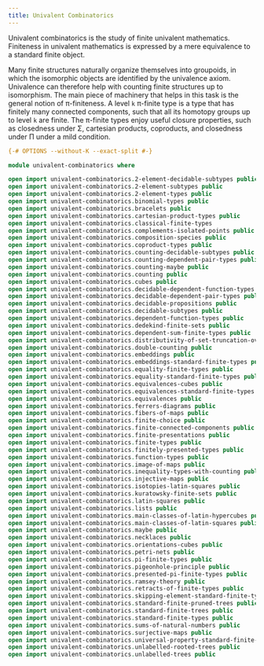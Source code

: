 ```yaml
---
title: Univalent Combinatorics
---
```


Univalent combinatorics is the study of finite univalent mathematics. Finiteness in univalent mathematics is expressed by a mere equivalence to a standard finite object.

Many finite structures naturally organize themselves into groupoids, in which the isomorphic objects are identified by the univalence axiom. Univalence can therefore help with counting finite structures up to isomorphism. The main piece of machinery that helps in this task is the general notion of π-finiteness. A level `k` π-finite type is a type that has finitely many connected components, such that all its homotopy groups up to level `k` are finite. The π-finite types enjoy useful closure properties, such as closedness under Σ, cartesian products, coproducts, and closedness under Π under a mild condition.

```agda
{-# OPTIONS --without-K --exact-split #-}

module univalent-combinatorics where

open import univalent-combinatorics.2-element-decidable-subtypes public
open import univalent-combinatorics.2-element-subtypes public
open import univalent-combinatorics.2-element-types public
open import univalent-combinatorics.binomial-types public
open import univalent-combinatorics.bracelets public
open import univalent-combinatorics.cartesian-product-types public
open import univalent-combinatorics.classical-finite-types
open import univalent-combinatorics.complements-isolated-points public
open import univalent-combinatorics.composition-species public
open import univalent-combinatorics.coproduct-types public
open import univalent-combinatorics.counting-decidable-subtypes public
open import univalent-combinatorics.counting-dependent-pair-types public
open import univalent-combinatorics.counting-maybe public
open import univalent-combinatorics.counting public
open import univalent-combinatorics.cubes public
open import univalent-combinatorics.decidable-dependent-function-types public
open import univalent-combinatorics.decidable-dependent-pair-types public
open import univalent-combinatorics.decidable-propositions public
open import univalent-combinatorics.decidable-subtypes public
open import univalent-combinatorics.dependent-function-types public
open import univalent-combinatorics.dedekind-finite-sets public
open import univalent-combinatorics.dependent-sum-finite-types public
open import univalent-combinatorics.distributivity-of-set-truncation-over-finite-products public
open import univalent-combinatorics.double-counting public
open import univalent-combinatorics.embeddings public
open import univalent-combinatorics.embeddings-standard-finite-types public
open import univalent-combinatorics.equality-finite-types public
open import univalent-combinatorics.equality-standard-finite-types public
open import univalent-combinatorics.equivalences-cubes public
open import univalent-combinatorics.equivalences-standard-finite-types public
open import univalent-combinatorics.equivalences public
open import univalent-combinatorics.ferrers-diagrams public
open import univalent-combinatorics.fibers-of-maps public
open import univalent-combinatorics.finite-choice public
open import univalent-combinatorics.finite-connected-components public
open import univalent-combinatorics.finite-presentations public
open import univalent-combinatorics.finite-types public
open import univalent-combinatorics.finitely-presented-types public
open import univalent-combinatorics.function-types public
open import univalent-combinatorics.image-of-maps public
open import univalent-combinatorics.inequality-types-with-counting public
open import univalent-combinatorics.injective-maps public
open import univalent-combinatorics.isotopies-latin-squares public
open import univalent-combinatorics.kuratowsky-finite-sets public
open import univalent-combinatorics.latin-squares public
open import univalent-combinatorics.lists public
open import univalent-combinatorics.main-classes-of-latin-hypercubes public
open import univalent-combinatorics.main-classes-of-latin-squares public
open import univalent-combinatorics.maybe public
open import univalent-combinatorics.necklaces public
open import univalent-combinatorics.orientations-cubes public
open import univalent-combinatorics.petri-nets public
open import univalent-combinatorics.pi-finite-types public
open import univalent-combinatorics.pigeonhole-principle public
open import univalent-combinatorics.presented-pi-finite-types public
open import univalent-combinatorics.ramsey-theory public
open import univalent-combinatorics.retracts-of-finite-types public
open import univalent-combinatorics.skipping-element-standard-finite-types public
open import univalent-combinatorics.standard-finite-pruned-trees public
open import univalent-combinatorics.standard-finite-trees public
open import univalent-combinatorics.standard-finite-types public
open import univalent-combinatorics.sums-of-natural-numbers public
open import univalent-combinatorics.surjective-maps public
open import univalent-combinatorics.universal-property-standard-finite-types public
open import univalent-combinatorics.unlabelled-rooted-trees public
open import univalent-combinatorics.unlabelled-trees public
```

